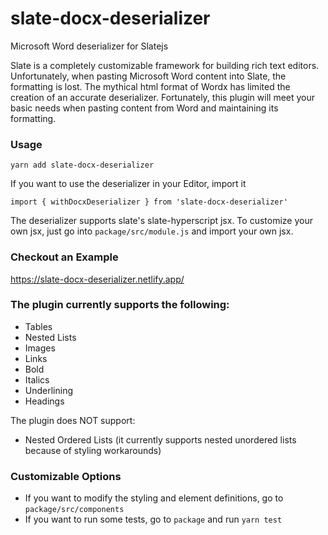 # slate-docx-deserializer
Microsoft Word deserializer for Slatejs

Slate is a completely customizable framework for building rich text editors. Unfortunately, when pasting Microsoft Word content into Slate, the formatting is lost. The mythical html format of Wordx has limited the creation of an accurate deserializer.
Fortunately, this plugin will meet your basic needs when pasting content from Word and maintaining its formatting. 

### Usage
 `yarn add slate-docx-deserializer`

If you want to use the deserializer in your Editor, import it

`import { withDocxDeserializer } from 'slate-docx-deserializer'`

The deserializer supports slate's slate-hyperscript jsx. To customize your own jsx, just go into `package/src/module.js` and import your own jsx. 

### Checkout an Example

https://slate-docx-deserializer.netlify.app/


### The plugin currently supports the following:
* Tables
* Nested Lists
* Images
* Links
* Bold
* Italics
* Underlining
* Headings

The plugin does NOT support:
* Nested Ordered Lists (it currently supports nested unordered lists because of styling workarounds)

### Customizable Options
* If you want to modify the styling and element definitions, go to `package/src/components`
* If you want to run some tests, go to `package` and run `yarn test`




